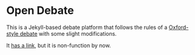 # Open Debate

This is a Jekyll-based debate platform that follows the rules of a [Oxford-style debate](https://www.uscourts.gov/about-federal-courts/educational-resources/about-educational-outreach/activity-resources/oxford) with some slight modifications.


It [has a link](https://celadon-douhua-b296d0.netlify.app/), but it is non-function by now.
